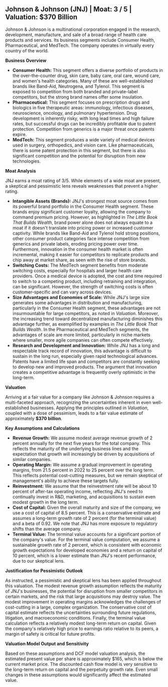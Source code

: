 ## Johnson & Johnson (JNJ) | Moat: 3 / 5 | Valuation: $370 Billion

Johnson & Johnson is a multinational corporation engaged in the research, development, manufacture, and sale of a broad range of health care products and services. Its business segments include Consumer Health, Pharmaceutical, and MedTech.  The company operates in virtually every country of the world.  

**Business Overview**

* **Consumer Health:** This segment offers a diverse portfolio of products in the over-the-counter drug, skin care, baby care, oral care, wound care, and women's health categories.  Many of these are well-established brands like Band-Aid, Neutrogena, and Tylenol. This segment is exposed to competition from both branded and private-label competitors, but the strong brand names offer some insulation.
* **Pharmaceutical:** This segment focuses on prescription drugs and biologics in five therapeutic areas: immunology, infectious diseases, neuroscience, oncology, and pulmonary hypertension.  Drug development is inherently risky, with long lead times and high failure rates, but successful drugs can be incredibly profitable due to patent protection.  Competition from generics is a major threat once patents expire.
* **MedTech:** This segment produces a wide variety of medical devices used in surgery, orthopedics, and vision care.  Like pharmaceuticals, there is some patent protection in this segment, but there is also significant competition and the potential for disruption from new technologies.

**Moat Analysis**

JNJ earns a moat rating of 3/5.  While elements of a wide moat are present, a skeptical and pessimistic lens reveals weaknesses that prevent a higher rating.

* **Intangible Assets (Brands):** JNJ's strongest moat source comes from its powerful brand portfolio in the Consumer Health segment.  These brands enjoy significant customer loyalty, allowing the company to command premium pricing.  However, as highlighted in *The Little Book That Builds Wealth*, brand power alone does not always equate to a moat if it doesn't translate into pricing power or increased customer captivity.  While brands like Band-Aid and Tylenol hold strong positions, other consumer product categories face intense competition from generics and private labels, eroding pricing power over time.  Furthermore, innovation in the consumer health market is often incremental, making it easier for competitors to replicate products and chip away at market share, as seen with the rise of store brands.  
* **Switching Costs:** The MedTech segment benefits from moderate switching costs, especially for hospitals and larger health care providers.  Once a medical device is adopted, the cost and time required to switch to a competing product, including retraining and integration, can be significant.  However, the strength of switching costs is often customer-specific and can vary across devices.  
* **Size Advantages and Economies of Scale:** While JNJ's large size generates some advantages in distribution and manufacturing, particularly in the Consumer Health segment, these advantages are not insurmountable for large competitors, as noted in *Valuation*.  Moreover, the increasing trend toward decentralized manufacturing diminishes this advantage further,  as exemplified by examples in *The Little Book That Builds Wealth*. In the Pharmaceutical and MedTech segments, the advantages of scale are more limited, particularly in niche markets where smaller, more agile companies can often compete effectively.
* **Research and Development and Innovation:** While JNJ has a long and respectable track record of innovation, this advantage is difficult to sustain in the long run, especially given rapid technological advances.  Patents have a limited life span and competitors are constantly seeking to develop new and improved products. The argument that innovation creates a competitive advantage is frequently overly optimistic in the long-term.

**Valuation**

Arriving at a fair value for a company like Johnson & Johnson requires a multi-faceted approach, recognizing the uncertainties inherent in even well-established businesses.  Applying the principles outlined in *Valuation*, coupled with a dose of pessimism, leads to a fair value estimate of approximately **$370 billion**.

**Key Assumptions and Calculations**

* **Revenue Growth:** We assume modest average revenue growth of 2 percent annually for the next five years for the total company.  This reflects the maturity of the underlying business lines and the expectation that growth will increasingly be driven by acquisitions of similar companies.  
* **Operating Margin:** We assume a gradual improvement in operating margins, from 21.5 percent in 2022 to 25 percent over the long term.  This reflects potential cost-cutting measures, but we remain skeptical of management's ability to achieve these targets fully.  
* **Reinvestment:** We assume that the reinvestment rate will be about 10 percent of after-tax operating income, reflecting JNJ's need to continually invest in R&D, marketing, and acquisitions to sustain even modest growth in the long term.
* **Cost of Capital:** Given the overall maturity and size of the company,  we use a cost of capital of 8.5 percent. This is a conservative estimate and assumes a long-term growth rate of 2 percent (for the terminal value) and a beta of 0.92. We note that JNJ has more exposure to regulatory shifts than the average company.
* **Terminal Value:**  The terminal value accounts for a significant portion of the company's value. For the terminal value computation, we assume a sustainable growth rate of 2 percent, which is consistent with economic growth expectations for developed economies and a return on capital of 10 percent, which is a lower estimate than JNJ's recent performance, due to our skeptical lens.

**Justification for Pessimistic Outlook**

As instructed, a pessimistic and skeptical lens has been applied throughout this valuation. The modest revenue growth assumption reflects the maturity of JNJ's businesses, the potential for disruption from smaller competitors in certain markets, and the risk that large acquisitions may destroy value.  The modest improvement in operating margins acknowledges the challenges of cost-cutting in a large, complex organization. The conservative cost of capital estimate reflects the uncertainties surrounding future regulations, litigation, and macroeconomic conditions.  Finally, the terminal value calculation reflects a relatively modest long-term return on capital. Given the company's relatively high price to earnings ratio relative to its peers, a margin of safety is critical for future profits.

**Valuation Model Output and Sensitivity**

Based on these assumptions and DCF model valuation analysis, the estimated present value per share is approximately $165, which is below the current market price. The discounted cash flow model is very sensitive to the long-term return on capital and the perpetuity growth rate.  Even small changes in these assumptions would significantly affect the estimated value.